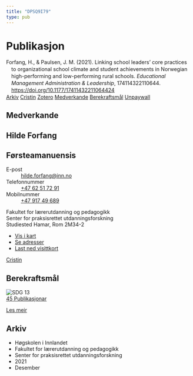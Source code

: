 ```yaml
---
title: "DPSQ9I79"
type: pub
---
```

<h1>Publikasjon</h1>
<article id="csl-bib-container-DPSQ9I79" class="csl-bib-container">
  <div class="csl-bib-body" style="line-height: 1.35; padding-left: 1em; text-indent:-1em;">
  <div class="csl-entry">Forfang, H., &amp; Paulsen, J. M. (2021). Linking school leaders&#x2019; core practices to organizational school climate and student achievements in Norwegian high-performing and low-performing rural schools. <i>Educational Management Administration &amp; Leadership</i>, 174114322110644. <a href="https://doi.org/10.1177/17411432211064424">https://doi.org/10.1177/17411432211064424</a></div>
</div>
  <div class="csl-bib-buttons">
    <a href="#taxonomy-article-DPSQ9I79" class="csl-bib-button">Arkiv</a>
    <a href alt="Cristin URL" class="csl-bib-button">Cristin</a>
    <a href alt="Zotero URL" class="csl-bib-button">Zotero</a>
    <a href="#contributors-article-DPSQ9I79" class="csl-bib-button">Medverkande</a>
    <a href="#sdg-article-DPSQ9I79" class="csl-bib-button">Berekraftsmål</a>
    <a href="https://doi.org/10.1177/17411432211064424" class="csl-bib-button">Unpaywall</a>
  </div>
  <div id="csl-bib-meta-container-DPSQ9I79"></div>
</article>
<div id="csl-bib-meta-DPSQ9I79" class="csl-bib-meta">
  <article id="contributors-article-DPSQ9I79" class="contributors-article">
    <h1>Medverkande</h1>
    <div class="personas">
<div class="vrtx-hinn-person-card">
<div class="photo">
<i class="lar la-user-circle missing-person"></i>
</div>
<div class="info">
<hgroup><h1>Hilde Forfang</h1>
<h2>Førsteamanuensis</h2>
</hgroup><dl>
<dt>E-post</dt>
<dd>
<a href="mailto:hilde.forfang@inn.no">hilde.forfang@inn.no</a>
</dd>
<dt>Telefonnummer</dt>
<dd><a href="tel:+4762517291">
+47 62 51 72 91
</a></dd>
<dt>Mobilnummer</dt>
<dd><a href="tel:+4791749689">
+47 917 49 689
</a></dd>
</dl>
<p>
Fakultet for lærerutdanning og pedagogikk<br>
Senter for praksisrettet utdanningsforskning<br>
Studiested Hamar,
Rom 2M34-2
</p>
<ul class="vrtx-hinn-links">
<li><a href="https://www.google.com/maps?q=60.79582,11.07304">Vis i kart</a></li>
<li><a href="https://www.inn.no/finn-en-ansatt/hilde-forfang.html#vrtx-hinn-addresses">Se adresser</a></li>
<li><a href="https://www.inn.no/finn-en-ansatt/hilde-forfang.html?vrtx=vcf">Last ned visittkort</a></li>
</ul>
</div>
</div>
<a href="https://app.cristin.no/persons/show.jsf?id=623969" alt="Cristin URL" class="personas-cristin">Cristin</a>
</div>
  </article>
  <article id="sdg-article-DPSQ9I79" class="sdg-article">
    <h1>Berekraftsmål</h1>
    <div class="sdg-container"><div id="sdg13" class="sdg">
<img src="{{< params subfolder >}}images/sdg/sdg13_no.png" class="image" alt="SDG 13">
<div class="sdg-overlay">
<a href="{{< params subfolder >}}no/archive/?sdg=13#archive" class="sdg-publication-count"><span>45</span> Publikasjonar</a>
<p><a href="https://www.fn.no/om-fn/fns-baerekraftsmaal/stoppe-klimaendringene?lang=nno-NO" class="sdg-read-more">Les meir</a></p>
</div>
</div></div>
  </article>
  <article id="taxonomy-article-DPSQ9I79" class="taxonomy-article">
    <h1>Arkiv</h1>
    <ul>
      <li>Høgskolen i Innlandet</li>
      <li>Fakultet for lærerutdanning og pedagogikk</li>
      <li>Senter for praksisrettet utdanningsforskning</li>
      <li>2021</li>
      <li>Desember</li>
    </ul>
  </article>
</div>
